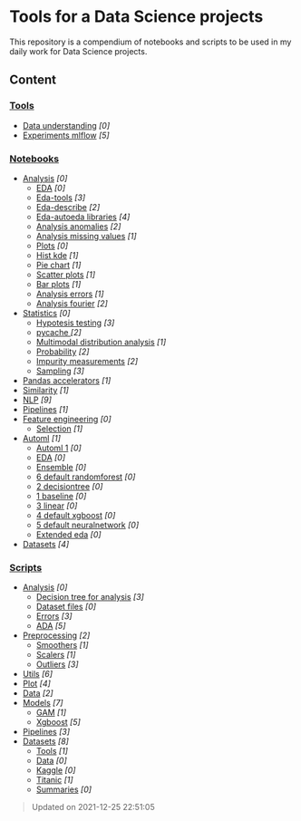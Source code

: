 # Tools for a Data Science projects
This repository is a compendium of notebooks and scripts to be used in my daily work for Data Science projects.
## Content
### [Tools](https://github.com/jmquintana79/utilsDS/blob/master/tools)
- [Data understanding](https://github.com/jmquintana79/utilsDS/blob/master/tools/data_understanding) *[0]*
- [Experiments mlflow](https://github.com/jmquintana79/utilsDS/blob/master/tools/experiments_mlflow) *[5]*
### [Notebooks](https://github.com/jmquintana79/utilsDS/blob/master/notebooks)
- [Analysis](https://github.com/jmquintana79/utilsDS/blob/master/notebooks/analysis) *[0]*
  - [EDA](https://github.com/jmquintana79/utilsDS/blob/master/notebooks/analysis/EDA) *[0]*
   - [Eda-tools](https://github.com/jmquintana79/utilsDS/blob/master/notebooks/analysis/EDA/EDA-tools) *[3]*
   - [Eda-describe](https://github.com/jmquintana79/utilsDS/blob/master/notebooks/analysis/EDA/EDA-describe) *[2]*
   - [Eda-autoeda libraries](https://github.com/jmquintana79/utilsDS/blob/master/notebooks/analysis/EDA/EDA-autoEDA_libraries) *[4]*
  - [Analysis anomalies](https://github.com/jmquintana79/utilsDS/blob/master/notebooks/analysis/analysis_anomalies) *[2]*
  - [Analysis missing values](https://github.com/jmquintana79/utilsDS/blob/master/notebooks/analysis/analysis_missing_values) *[1]*
  - [Plots](https://github.com/jmquintana79/utilsDS/blob/master/notebooks/analysis/plots) *[0]*
   - [Hist kde](https://github.com/jmquintana79/utilsDS/blob/master/notebooks/analysis/plots/hist_KDE) *[1]*
   - [Pie chart](https://github.com/jmquintana79/utilsDS/blob/master/notebooks/analysis/plots/pie_chart) *[1]*
   - [Scatter plots](https://github.com/jmquintana79/utilsDS/blob/master/notebooks/analysis/plots/scatter_plots) *[1]*
   - [Bar plots](https://github.com/jmquintana79/utilsDS/blob/master/notebooks/analysis/plots/bar_plots) *[1]*
  - [Analysis errors](https://github.com/jmquintana79/utilsDS/blob/master/notebooks/analysis/analysis_errors) *[1]*
  - [Analysis fourier](https://github.com/jmquintana79/utilsDS/blob/master/notebooks/analysis/analysis_fourier) *[2]*
- [Statistics](https://github.com/jmquintana79/utilsDS/blob/master/notebooks/statistics) *[0]*
  - [Hypotesis testing](https://github.com/jmquintana79/utilsDS/blob/master/notebooks/statistics/hypotesis_testing) *[3]*
   - [  pycache  ](https://github.com/jmquintana79/utilsDS/blob/master/notebooks/statistics/hypotesis_testing/__pycache__) *[2]*
  - [Multimodal distribution analysis](https://github.com/jmquintana79/utilsDS/blob/master/notebooks/statistics/multimodal_distribution_analysis) *[1]*
  - [Probability](https://github.com/jmquintana79/utilsDS/blob/master/notebooks/statistics/probability) *[2]*
  - [Impurity measurements](https://github.com/jmquintana79/utilsDS/blob/master/notebooks/statistics/impurity_measurements) *[2]*
  - [Sampling](https://github.com/jmquintana79/utilsDS/blob/master/notebooks/statistics/sampling) *[3]*
- [Pandas accelerators](https://github.com/jmquintana79/utilsDS/blob/master/notebooks/pandas_accelerators) *[1]*
- [Similarity](https://github.com/jmquintana79/utilsDS/blob/master/notebooks/similarity) *[1]*
- [NLP](https://github.com/jmquintana79/utilsDS/blob/master/notebooks/nlp) *[9]*
- [Pipelines](https://github.com/jmquintana79/utilsDS/blob/master/notebooks/pipelines) *[1]*
- [Feature engineering](https://github.com/jmquintana79/utilsDS/blob/master/notebooks/feature_engineering) *[0]*
  - [Selection](https://github.com/jmquintana79/utilsDS/blob/master/notebooks/feature_engineering/selection) *[1]*
- [Automl](https://github.com/jmquintana79/utilsDS/blob/master/notebooks/automl) *[1]*
  - [Automl 1](https://github.com/jmquintana79/utilsDS/blob/master/notebooks/automl/AutoML_1) *[0]*
   - [EDA](https://github.com/jmquintana79/utilsDS/blob/master/notebooks/automl/AutoML_1/EDA) *[0]*
   - [Ensemble](https://github.com/jmquintana79/utilsDS/blob/master/notebooks/automl/AutoML_1/Ensemble) *[0]*
   - [6 default randomforest](https://github.com/jmquintana79/utilsDS/blob/master/notebooks/automl/AutoML_1/6_Default_RandomForest) *[0]*
   - [2 decisiontree](https://github.com/jmquintana79/utilsDS/blob/master/notebooks/automl/AutoML_1/2_DecisionTree) *[0]*
   - [1 baseline](https://github.com/jmquintana79/utilsDS/blob/master/notebooks/automl/AutoML_1/1_Baseline) *[0]*
   - [3 linear](https://github.com/jmquintana79/utilsDS/blob/master/notebooks/automl/AutoML_1/3_Linear) *[0]*
   - [4 default xgboost](https://github.com/jmquintana79/utilsDS/blob/master/notebooks/automl/AutoML_1/4_Default_Xgboost) *[0]*
   - [5 default neuralnetwork](https://github.com/jmquintana79/utilsDS/blob/master/notebooks/automl/AutoML_1/5_Default_NeuralNetwork) *[0]*
  - [Extended eda](https://github.com/jmquintana79/utilsDS/blob/master/notebooks/automl/Extended_EDA) *[0]*
- [Datasets](https://github.com/jmquintana79/utilsDS/blob/master/notebooks/datasets) *[4]*
### [Scripts](https://github.com/jmquintana79/utilsDS/blob/master/scripts)
- [Analysis](https://github.com/jmquintana79/utilsDS/blob/master/scripts/analysis) *[0]*
  - [Decision tree for analysis](https://github.com/jmquintana79/utilsDS/blob/master/scripts/analysis/decision_tree_for_analysis) *[3]*
   - [Dataset files](https://github.com/jmquintana79/utilsDS/blob/master/scripts/analysis/decision_tree_for_analysis/dataset_files) *[0]*
  - [Errors](https://github.com/jmquintana79/utilsDS/blob/master/scripts/analysis/errors) *[3]*
  - [ADA](https://github.com/jmquintana79/utilsDS/blob/master/scripts/analysis/ADA) *[5]*
- [Preprocessing](https://github.com/jmquintana79/utilsDS/blob/master/scripts/preprocessing) *[2]*
  - [Smoothers](https://github.com/jmquintana79/utilsDS/blob/master/scripts/preprocessing/smoothers) *[1]*
  - [Scalers](https://github.com/jmquintana79/utilsDS/blob/master/scripts/preprocessing/scalers) *[1]*
  - [Outliers](https://github.com/jmquintana79/utilsDS/blob/master/scripts/preprocessing/outliers) *[3]*
- [Utils](https://github.com/jmquintana79/utilsDS/blob/master/scripts/utils) *[6]*
- [Plot](https://github.com/jmquintana79/utilsDS/blob/master/scripts/plot) *[4]*
- [Data](https://github.com/jmquintana79/utilsDS/blob/master/scripts/data) *[2]*
- [Models](https://github.com/jmquintana79/utilsDS/blob/master/scripts/models) *[7]*
  - [GAM](https://github.com/jmquintana79/utilsDS/blob/master/scripts/models/gam) *[1]*
  - [Xgboost](https://github.com/jmquintana79/utilsDS/blob/master/scripts/models/xgboost) *[5]*
- [Pipelines](https://github.com/jmquintana79/utilsDS/blob/master/scripts/pipelines) *[3]*
- [Datasets](https://github.com/jmquintana79/utilsDS/blob/master/scripts/datasets) *[8]*
  - [Tools](https://github.com/jmquintana79/utilsDS/blob/master/scripts/datasets/tools) *[1]*
  - [Data](https://github.com/jmquintana79/utilsDS/blob/master/scripts/datasets/data) *[0]*
  - [Kaggle](https://github.com/jmquintana79/utilsDS/blob/master/scripts/datasets/kaggle) *[0]*
   - [Titanic](https://github.com/jmquintana79/utilsDS/blob/master/scripts/datasets/kaggle/titanic) *[1]*
  - [Summaries](https://github.com/jmquintana79/utilsDS/blob/master/scripts/datasets/summaries) *[0]*
> Updated on 2021-12-25 22:51:05
